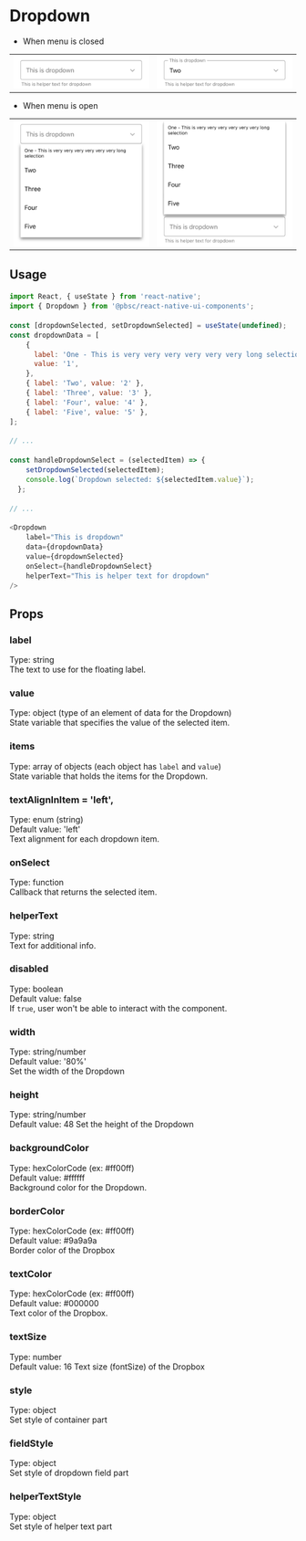 # Dropdown
- When menu is closed
<table >
   <tr>
      <td><img src="dropdown_unselected.png" alt="Dropdown unselected" /></td>
      <td><img src="dropdown_selected.png" alt="Dropdown selected" /></td>
  </tr>
</table>

- When menu is open
<table >
   <tr>
      <td><img src="dropdown_open_down.png" alt="Dropdown open downward" /></td>
      <td><img src="dropdown_open_up.png" alt="Dropdown open upward" /></td></td>
  </tr>
</table>

## Usage

```js
import React, { useState } from 'react-native';
import { Dropdown } from '@pbsc/react-native-ui-components';

const [dropdownSelected, setDropdownSelected] = useState(undefined);
const dropdownData = [
    {
      label: 'One - This is very very very very very very long selection',
      value: '1',
    },
    { label: 'Two', value: '2' },
    { label: 'Three', value: '3' },
    { label: 'Four', value: '4' },
    { label: 'Five', value: '5' },
];

// ...

const handleDropdownSelect = (selectedItem) => {
    setDropdownSelected(selectedItem);
    console.log(`Dropdown selected: ${selectedItem.value}`);
  };

// ...

<Dropdown
    label="This is dropdown"
    data={dropdownData}
    value={dropdownSelected}
    onSelect={handleDropdownSelect}
    helperText="This is helper text for dropdown"
/>
```

## Props
### label
Type: string <br/>
The text to use for the floating label.

### value
Type: object (type of an element of data for the Dropdown) <br/>
State variable that specifies the value of the selected item.

### items
Type: array of objects (each object has `label` and `value`) <br/>
State variable that holds the items for the Dropdown.

### textAlignInItem = 'left',
Type: enum (string) <br/>
Default value: 'left' <br/>
Text alignment for each dropdown item.

### onSelect
Type: function <br/>
Callback that returns the selected item.

### helperText
Type: string <br/>
Text for additional info.

### disabled
Type: boolean <br/>
Default value: false <br/>
If `true`, user won't be able to interact with the component.

### width
Type: string/number <br/>
Default value: '80%' <br/>
Set the width of the Dropdown

### height
Type: string/number <br/>
Default value: 48
Set the height of the Dropdown

### backgroundColor
Type: hexColorCode (ex: #ff00ff) <br/>
Default value: #ffffff <br/>
Background color for the Dropdown.

### borderColor
Type: hexColorCode (ex: #ff00ff) <br/>
Default value: #9a9a9a <br/>
Border color of the Dropbox

### textColor
Type: hexColorCode (ex: #ff00ff) <br/>
Default value: #000000 <br/>
Text color of the Dropbox.

### textSize
Type: number <br/>
Default value: 16
Text size (fontSize) of the Dropbox

### style
Type: object <br/>
Set style of container part

### fieldStyle
Type: object <br/>
Set style of dropdown field part

### helperTextStyle
Type: object <br/>
Set style of helper text part

